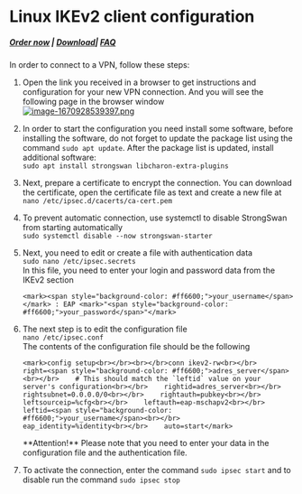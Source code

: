 # Linux IKEv2 client configuration

##### [Order now](https://panel.puqcloud.com/index.php?rp=/store/puqvpn) | [Download](https://download.puqcloud.com/cp/puqvpncp/)| [FAQ](https://faq.puqcloud.com)

In order to connect to a VPN, follow these steps:

1. Open the link you received in a browser to get instructions and configuration for your new VPN connection. And you will see the following page in the browser window  
    [![image-1670928539397.png](https://doc.puq.info/uploads/images/gallery/2022-12/scaled-1680-/image-1670928539397.png)](https://doc.puq.info/uploads/images/gallery/2022-12/image-1670928539397.png)
2. In order to start the configuration you need install some software, before installing the software, do not forget to update the package list using the command `sudo apt update`. After the package list is updated, install additional software:  
    `sudo apt install strongswan libcharon-extra-plugins`
3. Next, prepare a certificate to encrypt the connection. You can download the certificate, open the certificate file as text and create a new file at `nano /etc/ipsec.d/cacerts/ca-cert.pem`
4. To prevent automatic connection, use systemctl to disable StrongSwan from starting automatically   
    `sudo systemctl disable --now strongswan-starter`
5. Next, you need to edit or create a file with authentication data  
    `sudo nano /etc/ipsec.secrets`  
    In this file, you need to enter your login and password data from the IKEv2 section  
    ```
    <mark><span style="background-color: #ff6600;">your_username</span></mark> : EAP <mark>"<span style="background-color: #ff6600;">your_password</span>"</mark>
    ```
6. The next step is to edit the configuration file   
    `nano /etc/ipsec.conf`  
    The contents of the configuration file should be the following  
    ```
    <mark>config setup<br></br><br></br>conn ikev2-rw<br></br>    right=<span style="background-color: #ff6600;">adres_server</span><br></br>    # This should match the `leftid` value on your server's configuration<br></br>    rightid=adres_server<br></br>    rightsubnet=0.0.0.0/0<br></br>    rightauth=pubkey<br></br>    leftsourceip=%cfg<br></br>    leftauth=eap-mschapv2<br></br>    leftid=<span style="background-color: #ff6600;">your_username</span><br></br>    eap_identity=%identity<br></br>    auto=start</mark>
    ```
    
    <p class="callout warning">**Attention!** Please note that you need to enter your data in the configuration file and the authentication file.</p>
7. To activate the connection, enter the command `sudo ipsec start` and to disable run the command `sudo ipsec stop`